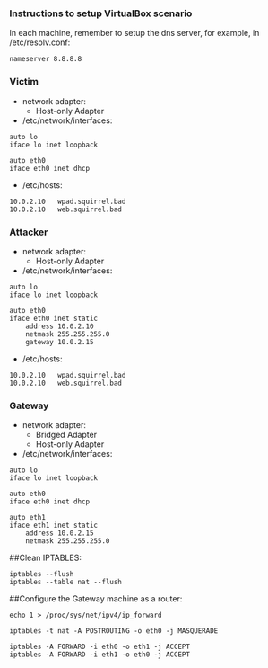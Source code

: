 ### Instructions to setup VirtualBox scenario


In each machine, remember to setup the dns server, for example, in /etc/resolv.conf:

```
nameserver 8.8.8.8
```

### Victim
- network adapter:
    - Host-only Adapter
- /etc/network/interfaces:

```
auto lo
iface lo inet loopback

auto eth0
iface eth0 inet dhcp
```
- /etc/hosts:

```
10.0.2.10	wpad.squirrel.bad
10.0.2.10	web.squirrel.bad
 ```
### Attacker
- network adapter:
    - Host-only Adapter
- /etc/network/interfaces:

```
auto lo
iface lo inet loopback

auto eth0
iface eth0 inet static
    address 10.0.2.10
    netmask 255.255.255.0
    gateway 10.0.2.15
```
- /etc/hosts:

```
10.0.2.10	wpad.squirrel.bad
10.0.2.10	web.squirrel.bad
 ```

### Gateway
- network adapter:
    - Bridged Adapter
    - Host-only Adapter
- /etc/network/interfaces:

```
auto lo
iface lo inet loopback

auto eth0
iface eth0 inet dhcp

auto eth1
iface eth1 inet static
    address 10.0.2.15
    netmask 255.255.255.0
```

##Clean IPTABLES:

```
iptables --flush
iptables --table nat --flush
```

##Configure the Gateway machine as a router:

```
echo 1 > /proc/sys/net/ipv4/ip_forward

iptables -t nat -A POSTROUTING -o eth0 -j MASQUERADE

iptables -A FORWARD -i eth0 -o eth1 -j ACCEPT
iptables -A FORWARD -i eth1 -o eth0 -j ACCEPT
```
